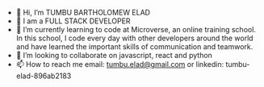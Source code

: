 - 👋 Hi, I’m TUMBU BARTHOLOMEW ELAD
- 👀 I am a FULL STACK DEVELOPER
- 🌱 I’m currently learning to code at Microverse, an online training school. In this school, I code every day with other developers around the world and have learned the important skills of communication and teamwork. 
- 💞️ I’m looking to collaborate on javascript, react and python
- 📫 How to reach me
email: tumbu.elad@gmail.com or linkedin: tumbu-elad-896ab2183

<!---
elad237/elad237 is a ✨ special ✨ repository because its `README.md` (this file) appears on your GitHub profile.
You can click the Preview link to take a look at your changes.
--->

